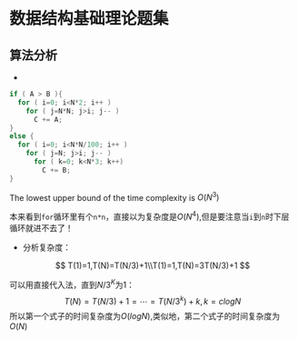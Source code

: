 # 数据结构基础理论题集

## 算法分析

- 

```c
if ( A > B ){     
  for ( i=0; i<N*2; i++ )         
    for ( j=N*N; j>i; j-- )             
      C += A; 
}
else {     
  for ( i=0; i<N*N/100; i++ )         
    for ( j=N; j>i; j-- ) 
      for ( k=0; k<N*3; k++)
        C += B; 
} 
```

The lowest upper bound of the time complexity is $O(N^3)$

本来看到`for`循环里有个`n*n`，直接以为复杂度是$O(N^4)$,但是要注意当`i`到`n`时下层循环就进不去了！

- 分析复杂度：

$$
T(1)=1,T(N)=T(N/3)+1\\T(1)=1,T(N)=3T(N/3)+1
$$

可以用直接代入法，直到$N/3^K$为$1$：
$$
T(N)=T(N/3)+1=\cdots=T(N/3^k)+k,k=clogN
$$
所以第一个式子的时间复杂度为$O(logN)$,类似地，第二个式子的时间复杂度为$O(N)$



